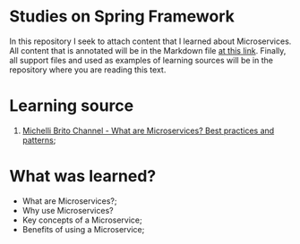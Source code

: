 # Studies on Spring Framework
In this repository I seek to attach content that I learned about Microservices.
All content that is annotated will be in the Markdown file [at this link](https://github.com/LuanTMoura/Java-Development-Content/blob/main/Content/Courses/Study-Java-Microservices/Java%20Microservices.md). Finally, all support files and used as examples of learning sources will be in the repository where you are reading this text.

# Learning source

01. [Michelli Brito Channel - What are Microservices? Best practices and patterns](https://www.youtube.com/watch?v=K1wPxx-YZyM);

# What was learned?
- What are Microservices?;
- Why use Microservices?
- Key concepts of a Microservice;
- Benefits of using a Microservice;
